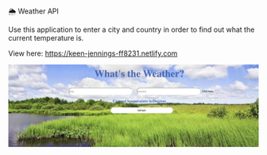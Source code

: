  🌦 Weather API
 
  
 Use this application to enter a city and country in order to find out what the current temperature is.

 View here:  https://keen-jennings-ff8231.netlify.com

![Image](img/weather.png "Weather page")


